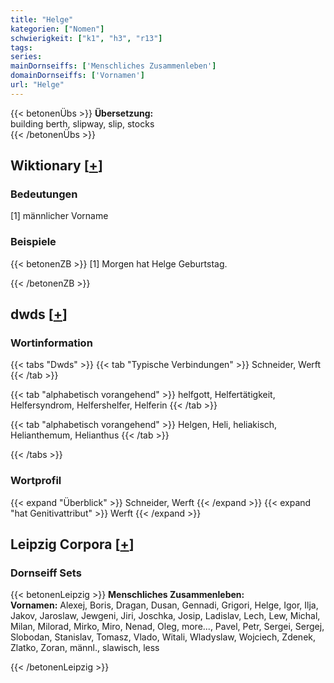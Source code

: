 ```yaml
---
title: "Helge"
kategorien: ["Nomen"]
schwierigkeit: ["k1", "h3", "r13"]
tags:
series:
mainDornseiffs: ['Menschliches Zusammenleben']
domainDornseiffs: ['Vornamen']
url: "Helge"
---
```


{{< betonenÜbs >}}
**Übersetzung:**  
building berth, slipway, slip, stocks  
{{< /betonenÜbs >}}

## Wiktionary [[+](https://de.wiktionary.org/wiki/Helge)]

### Bedeutungen
[1] männlicher Vorname  

### Beispiele
{{< betonenZB >}}
[1] Morgen hat Helge Geburtstag.  

{{< /betonenZB >}}


## dwds [[+](https://www.dwds.de/wb/Helge)]

### Wortinformation
{{< tabs "Dwds" >}}
{{< tab "Typische Verbindungen" >}}
Schneider, Werft
{{< /tab >}}

{{< tab "alphabetisch vorangehend" >}}
helfgott, Helfertätigkeit, Helfersyndrom, Helfershelfer, Helferin
{{< /tab >}}

{{< tab "alphabetisch vorangehend" >}}
Helgen, Heli, heliakisch, Helianthemum, Helianthus
{{< /tab >}}

{{< /tabs >}}

### Wortprofil
{{< expand "Überblick" >}} Schneider, Werft {{< /expand >}}
{{< expand "hat Genitivattribut" >}} Werft {{< /expand >}}

## Leipzig Corpora [[+](https://corpora.uni-leipzig.de/en/res?word=Helge&corpusId=deu_newscrawl-public_2018)]

### Dornseiff Sets
{{< betonenLeipzig >}}
**Menschliches Zusammenleben:**  
**Vornamen:** Alexej, Boris, Dragan, Dusan, Gennadi, Grigori, Helge, Igor, Ilja, Jakov, Jaroslaw, Jewgeni, Jiri, Joschka, Josip, Ladislav, Lech, Lew, Michal, Milan, Milorad, Mirko, Miro, Nenad, Oleg, more..., Pavel, Petr, Sergei, Sergej, Slobodan, Stanislav, Tomasz, Vlado, Witali, Wladyslaw, Wojciech, Zdenek, Zlatko, Zoran, männl., slawisch, less  

{{< /betonenLeipzig >}}
